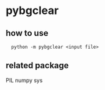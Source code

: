 # pybgclear

## how to use
```
  python -m pybgclear <input file> 
```

## related package

  PIL
  numpy
  sys
